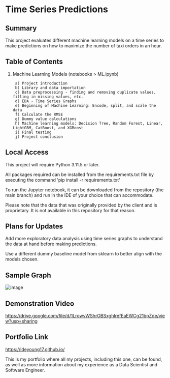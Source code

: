 # Time Series Predictions

<h2>Summary</h2>

This project evaluates different machine learning models on a time series to make predictions on how to maximize the number of taxi orders in an hour. 

<h2>Table of Contents</h2>

1. Machine Learning Models (notebooks > ML.ipynb)
      
        a) Project introduction
        b) Library and data importation
        c) Data preprocessing - finding and removing duplicate values, filling in missing values, etc.
        d) EDA - Time Series Graphs
        e) Beginning of Machine Learning: Encode, split, and scale the data
        f) Calculate the RMSE
        g) Dummy value calculations
        h) Machine learning models: Decision Tree, Random Forest, Linear, LightGBM, CatBoost, and XGBoost
        i) Final testing
        j) Project conclusion


<h2>Local Access</h2>

This project will require Python 3.11.5 or later.

All packages required can be installed from the requirements.txt file by executing the command 'pip install -r requirements.txt'

To run the Jupyter notebook, it can be downloaded from the repository (the main branch) and run in the IDE of your choice that can accommodate.

Please note that the data that was originally provided by the client and is proprietary. It is not available in this repository for that reason.

<h2>Plans for Updates</h2>

Add more exploratory data analysis using time series graphs to understand the data at hand before making predictions.

Use a different dummy baseline model from sklearn to better align with the models chosen.

<h2>Sample Graph</h2>

![image](https://github.com/LDeYoung17/sweet-lift-taxi/assets/70500225/5d2ccf26-b135-4008-9c83-fc23ef34a2ad)

<h2>Demonstration Video</h2>

https://drive.google.com/file/d/1LrowvWShrOBSxghIrefEaEWCg21bpZde/view?usp=sharing


<h2>Portfolio Link</h2>

https://ldeyoung17.github.io/

This is my portfolio where all my projects, including this one, can be found, as well as more information about my experience as a Data Scientist and Software Engineer.
